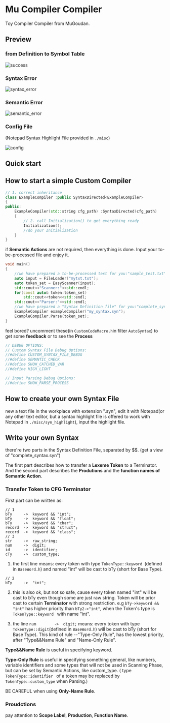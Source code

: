 # Mu Compiler Compiler

Toy Compiler Compiler from MuGoudan.

## Preview

### from Definition to Symbol Table

![success](https://github.com/muGouDan/myCompiler/blob/develop/pic/success.png)

### Syntax Error

![syntax_error](https://github.com/muGouDan/myCompiler/blob/develop/pic/syntax_error.png)

### Semantic Error

![semantic_error](https://github.com/muGouDan/myCompiler/blob/develop/pic/semantic_error.png)

### Config File

(Notepad Syntax Highlight File provided in `./misc`)

![config](https://github.com/muGouDan/myCompiler/blob/develop/pic/config.png)

## Quick start

## How to start a simple Custom Compiler

```cpp
// 1. correct inheritance
class ExampleCompiler :public SyntaxDirected<ExampleCompiler>
{
public:
	ExampleCompiler(std::string cfg_path) :SyntaxDirected(cfg_path)
	{
        // 2. call Initialization() to get everything ready
		Initialization();
        //do your Initialization
	}
}
```

if **Semantic Actions** are not required, then everything is done. Input your to-be-processed file and enjoy it.

```cpp
void main()
{
    //we have prepared a to-be-processed text for you:"sample_test.txt"
    auto input = FileLoader("mytxt.txt");
	auto token_set = EasyScanner(input);
    std::cout<<"Scanner:"<<std::endl;
    for(const auto& token:token_set)
    	std::cout<<token<<std::endl;
    std::cout<<"Parser:"<<std::endl;
    //we have prepared a "Syntax Definition file" for you:"complete_syntax.syn"
	ExampleCompiler exampleCompiler("my_syntax.syn");
	ExampleCompiler.Parse(token_set);
}
```

feel bored? uncomment these(in `CustomCodeMacro.h`in filter `AutoSyntax`) to get some **feedback** or to see the **Process**

```cpp
// DEBUG OPTIONS:
// Custom Syntax File Debug Options:
//#define CUSTOM_SYNTAX_FILE_DEBUG
//#define SEMANTIC_CHECK
//#define SHOW_CATCHED_VAR
//#define HIGH_LIGHT

// Input Parsing Debug Options:
//#define SHOW_PARSE_PROCESS
```

## How to create your own Syntax File

new a text file in the workplace with extension ".syn", edit it with Notepad(or any other text editor, but a syntax highlight file is offered to work with Notepad in `./misc/syn_highlight`), input the highlight file.

## Write your own Syntax

there're two parts in the Syntax Definition File, separated by $$. (get a view of "complete_syntax.syn")

The first part describes how to transfer a **Lexeme Token** to a Terminator. And the second part describes the **Produtions** and the **function names of Semantic Action**.

### Transfer Token to  CFG Terminator

First part can be written as:

```syn
// 1
bTy		->	keyword && "int";
bTy		->	keyword && "float";
bTy		->	keyword && "char";
record	->	keyword && "struct";
record	->	keyword && "class";
// 3
str		->	raw_string;
num		->	digit;
id		->	identifier;
cTy		->	custom_type;
```

1. the first line means: every token with type `TokenType::keyword `(defined in `BaseWord.h`) and named "int" will be cast to bTy (short for Base Type). 

```syn
// 2
bTy		->	"int";
```

2. this is also ok, but not so safe, cause every token named "int" will be cast to bTy even though some are just raw string. Token will be prior cast to certain **Terminator** with strong restriction. e.g `bTy->keyword && "int"` has higher priority than `bTy2->"int"`, when the Token's type is `TokenType::keyword ` with name "int".

3. the line `num		->	digit;` means: every token with type `TokenType::digit`(defined in `BaseWord.h`) will be cast to bTy (short for Base Type). This kind of rule --"Type-Only Rule", has the lowest priority, after "Type&&Name Rule" and "Name-Only Rule".

**Type&&Name Rule** is useful in specifying keyword.

**Type-Only Rule** is useful in specifying something general, like numbers, variable identifiers and some types that will not be used in Scanning Phase, but can be set by Semantic Actions, like custom_type. ( type `TokenType::identifier ` of a token may be replaced by `TokenType::custom_type` when Parsing.)

BE CAREFUL when using **Only-Name Rule**.

### Proudctions

pay attention to **Scope Label**, **Production**, **Function Name**.